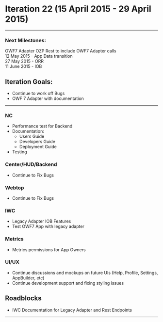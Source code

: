 # Iteration 22 (15 April 2015 - 29 April 2015)

*** 
### Next Milestones:
OWF7 Adapter
OZP Rest to include OWF7 Adapter calls
<br> 12 May 2015 - App Data transition
<br>27 May 2015 - ORR
<br>11 June 2015 - IOB

## Iteration Goals:
* Continue to work off Bugs
* OWF 7 Adapter with documentation
***

### NC 
* Performance test for Backend
* Documentation:
  * Users Guide
  * Developers Guide
  * Deployment Guide
* Testing

### Center/HUD/Backend
* Continue to Fix Bugs

### Webtop
* Continue to Fix Bugs

### IWC
* Legacy Adapter IOB Features
* Test OWF7 App with legacy adapter 

### Metrics
* Metrics permissions for App Owners

### UI/UX
* Continue discussions and mockups on future UIs (Help, Profile, Settings, AppBuilder, etc)
* Continue development support and fixing styling issues

## Roadblocks
* IWC Documentation for Legacy Adapter and Rest Endpoints

***